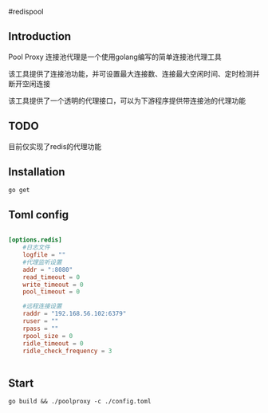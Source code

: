 #redispool

## Introduction
Pool Proxy
连接池代理是一个使用golang编写的简单连接池代理工具

该工具提供了连接池功能，并可设置最大连接数、连接最大空闲时间、定时检测并断开空闲连接

该工具提供了一个透明的代理接口，可以为下游程序提供带连接池的代理功能

## TODO
目前仅实现了redis的代理功能

## Installation

`go get `

## Toml config

``` toml

[options.redis]
    #日志文件
    logfile = ""
    #代理监听设置
    addr = ":8080"
    read_timeout = 0
    write_timeout = 0
    pool_timeout = 0

    #远程连接设置
    raddr = "192.168.56.102:6379"
    ruser = ""
    rpass = ""
    rpool_size = 0
    ridle_timeout = 0
    ridle_check_frequency = 3
    
```

## Start

`go build && ./poolproxy -c ./config.toml`
